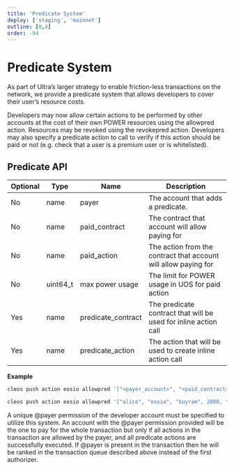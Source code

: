 ```yaml
---
title: 'Predicate System'
deploy: ['staging', 'mainnet']
outline: [0,4]
order: -94
---
```


# Predicate System

As part of Ultra’s larger strategy to enable friction-less transactions on the network, we provide a predicate system that allows developers to cover their user’s resource costs.

Developers may now allow certain actions to be performed by other accounts at the cost of their own POWER resources using the allowpred action. Resources may be revoked using the revokepred action. Developers may also specify a predicate action to call to verify if this action should be paid or not (e.g. check that a user is a premium user or is whitelisted).

## Predicate API

| Optional | Type     | Name               | Description                                                     |
| -------- | -------- | ------------------ | --------------------------------------------------------------- |
| No       | name     | payer              | The account that adds a predicate.                              |
| No       | name     | paid_contract      | The contract that account will allow paying for                 |
| No       | name     | paid_action        | The action from the contract that account will allow paying for |
| No       | uint64_t | max power usage    | The limit for POWER usage in UOS for paid action                |
| Yes      | name     | predicate_contract | The predicate contract that will be used for inline action call |
| Yes      | name     | predicate_action   | The action that will be used to create inline action call       |


**Example**

```ts
cleos push action eosio allowpred '["<payer_account>", "<paid_contract>", "<paid_action>", <max_allowed_cpu_usage>, <predicate_contract (optional)>, <predicate_action (optional)>]' -p <payer_account>@active
```

```ts
cleos push action eosio allowpred '["alice", "eosio", "buyram", 2000, "ubisoft", "buyrampred"]' -p alice
```

A unique @payer permission of the developer account must be specified to utilize this system. An account with the @payer permission provided will be the one to pay for the whole transaction but only if all actions in the transaction are allowed by the payer, and all predicate actions are successfully executed. If @payer is present in the transaction then he will be ranked in the transaction queue described above instead of the first authorizer.